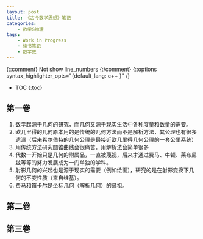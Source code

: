 ```yaml
---
layout: post
title: 《古今数学思想》笔记
categories:
    - 数学&物理
tags:
    - Work in Progress
    - 读书笔记
    - 数学史
---
```


{::comment} Not show line_numbers {:/comment}
{::options syntax_highlighter_opts="{default_lang: c++ \}" /}

* TOC
{:toc}

## 第一卷

1. 数学起源于几何的研究，而几何又源于现实生活中各种度量和数量的需要。
1. 欧几里得的几何原本用的是传统的几何方法而不是解析方法，其公理也有很多遗漏（后来希尔伯特的几何公理是最接近欧几里得几何公理的一套公里系统）
1. 用传统方法研究圆锥曲线会很痛苦，用解析法会简单很多
1. 代数一开始只是几何的附属品，一直被蔑视，后来才通过费马、牛顿、莱布尼兹等等的努力发展成为一门单独的学科。
1. 射影几何的兴起也是源于现实的需要（例如绘画），研究的是在射影变换下几何的不变性质（来自维基）。
1. 费马和笛卡尔是坐标几何（解析几何）的鼻祖。

## 第二卷

## 第三卷
